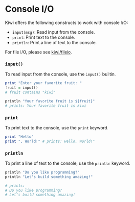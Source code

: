 # Console I/O

Kiwi offers the following constructs to work with console I/O:
- `input(msg)`: Read input from the console.
- `print`: Print text to the console.
- `println`: Print a line of text to the console.

For file I/O, please see [kiwi/fileio](kiwilib/fileio.md).

### `input()`

To read input from the console, use the `input()` builtin.

```ruby
print "Enter your favorite fruit: "
fruit = input()
# fruit contains "kiwi"

println "Your favorite fruit is ${fruit}"
# prints: Your favorite fruit is kiwi
```


### `print`

To print text to the console, use the `print` keyword.

```ruby
print "Hello"
print ", World!" # prints: Hello, World!"
```

### `println`

To print a line of text to the console, use the `println` keyword.

```ruby
println "Do you like programming?"
println "Let's build something amazing!"

# prints: 
# Do you like programming?
# Let's build something amazing!
```